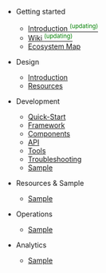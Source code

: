 * Getting started

  * [Introduction <sup style="color:green">(updating)<sup>](introduction.md)
  * [Wiki <sup style="color:green">(updating)<sup>](wiki.md)  
  * [Ecosystem Map](ecosystem.md)

* Design

  * [Introduction](design-intro.md)
  * [Resources](design-res.md)
  
* Development

  * [Quick-Start](hello-world.md)
  * [Framework](dev-fram.md)
  * [Components](dev-comp.md)
  * [API](dev-api.md)
  * [Tools](dev-tools.md)
  * [Troubleshooting](dev-trouble.md)
  * [Sample](dev-sample.md)
  
* Resources & Sample

  * [Sample](showcases.md)
  
* Operations

  * [Sample](showcases.md)  
  
* Analytics

  * [Sample](showcases.md)